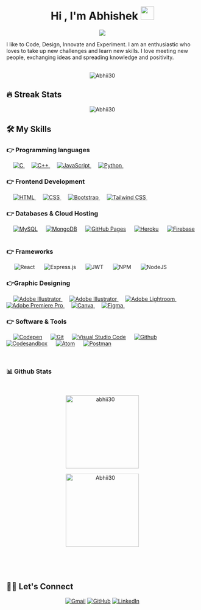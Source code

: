 <h1 align="center">Hi , I'm Abhishek <img src="https://media.giphy.com/media/hvRJCLFzcasrR4ia7z/giphy.gif" width="35"></h1>
<p align="center">
<img src="https://readme-typing-svg.herokuapp.com?lines=Web+Developer;Designer;Always%20learning&center=true&width=500&height=50&font=georgia">
</p> I like to Code, Design, Innovate and Experiment. I am an enthusiastic who loves to take up new challenges and learn new skills. I love meeting new people, exchanging ideas and spreading knowledge and positivity.</h4>
<br/>
<br/>
<p align="center"> <img src="https://komarev.com/ghpvc/?username=abhii30&label=Profile%20Views%20&color=dc143c&style=plastic" alt="Abhii30" /> </p>

## 🔥 Streak Stats

<p align="center"><img align="center" src="https://github-readme-streak-stats.herokuapp.com/?user=Abhii30&theme=algolia" alt="Abhii30" /></p>

## 🛠️ My Skills

### 👉 Programming languages

<p align="left"> 
  &emsp; 
  <a href="https://www.cprogramming.com/" target="_blank"> 
    <img alt="C" src="https://img.shields.io/badge/C%20-%232370ED.svg?logo=c&logoColor=white">
  </a> 
  &emsp;
  <a href="https://www.w3schools.com/cpp/" target="_blank"> 
    <img alt="C++" src="https://img.shields.io/badge/C++%20-%2300599C.svg?logo=c%2B%2B&logoColor=white">
  </a> 
  &emsp;
  <a href="https://developer.mozilla.org/en-US/docs/Web/JavaScript" target="_blank"> 
     <img alt="JavaScript" src="https://img.shields.io/badge/JavaScript%20-%23F7DF1E.svg?logo=javascript&logoColor=black">
   </a>
  &emsp;
	 <a href="https://docs.python.org/3/" target="_blank"> 
     <img alt="Python" src="https://img.shields.io/badge/python-3670A0?style=flate&logo=python&logoColor=ffdd54">
   </a>
  &emsp;
</p>

### 👉 Frontend Development

<p align="left"> 
  &emsp; 
  <a href="https://www.w3.org/html/" target="_blank"> 
   <img alt="HTML" src="https://img.shields.io/badge/HTML5%20-%23E34F26.svg?logo=html5&logoColor=white">
  </a>   
  &emsp;
  <a href="https://www.w3schools.com/css/" target="_blank">
    <img alt="CSS" src="https://img.shields.io/badge/CSS%20-%231572B6.svg?logo=css3&logoColor=white">
  </a> 
   &emsp;
  <a href="https://getbootstrap.com" target="_blank"> 
    <img alt="Bootstrap" src="https://img.shields.io/badge/Bootstrap-%23563D7C.svg?style=flat&logo=bootstrap&logoColor=white"/>
  </a>
&emsp; 
  <a href="https://getbootstrap.com" target="_blank"> 
    <img alt="Tailwind CSS" src="https://img.shields.io/badge/tailwindcss-%2338B2AC.svg?style=flat&logo=tailwind-css&logoColor=white"/>
  </a>
&emsp; 
</p>

### 👉 Databases & Cloud Hosting

<p align="left">
  &emsp;
    <a href="https://www.mysql.com/"><img alt="MySQL" src="https://img.shields.io/badge/MySQL-00000F?style=flat&logo=mysql&logoColor=white"></a>
  &emsp;
    <a href="https://www.mongodb.com/"><img alt="MongoDB" src ="https://img.shields.io/badge/MongoDB-%234ea94b.svg?style=flat&logo=mongodb&logoColor=white"/></a>
  &emsp;
    <a href="https://www.github.com"><img alt="GitHub Pages" src="https://img.shields.io/badge/GitHub%20Pages-%23327FC7.svg?style=flat&logo=github&logoColor=white"></a>
  &emsp;
    <a href="https://www.heroku.com/"><img alt="Heroku" src="https://img.shields.io/badge/Heroku%20-%23430098.svg?logo=heroku&logoColor=white"></a>  
  &emsp;
    <a href="https://firebase.google.com/"><img alt="Firebase" src ="https://img.shields.io/badge/Firebase-ffca28?style=flate&logo=firebase&logoColor=black"></a>
 &emsp; 
</p>

### 👉 Frameworks
<p align="left">

&emsp;&ensp;![React](https://img.shields.io/badge/react-%2320232a.svg?style=flat&logo=react&logoColor=%2361DAFB)
&emsp;&ensp;![Express.js](https://img.shields.io/badge/express.js-%23404d59.svg?style=flat&logo=express&logoColor=%2361DAFB)
&emsp;&ensp;![JWT](https://img.shields.io/badge/JWT-black?style=flat&logo=JSON%20web%20tokens)
&emsp;&ensp;![NPM](https://img.shields.io/badge/NPM-%23000000.svg?style=flat&logo=npm&logoColor=white)
&emsp;&ensp;![NodeJS](https://img.shields.io/badge/node.js-6DA55F?style=flat&logo=node.js&logoColor=white)
</p>


### 👉Graphic Designing
<p align="left">
  &emsp;  
   <a href="https://www.adobe.com/in/products/illustrator.html" target="_blank"> 
    <img alt="Adobe Illustrator" src="https://img.shields.io/badge/Adobe%20Illustrator-FF9A00?style=flat&logo=adobe%20illustrator&logoColor=white"/>
  </a> 
  &emsp;
  <a href="https://www.adobe.com/in/products/illustrator.html" target="_blank"> 
    <img alt="Adobe Illustrator" src="https://img.shields.io/badge/Adobe%20illustrator-%23FF9A00.svg?style=flat&logo=adobe%20illustrator&logoColor=white"/> 
  </a> 
    &emsp;
  <a href="https://www.adobe.com/in/products/photoshop-lightroom.html" target="_blank"> 
    <img alt="Adobe Lightroom" src="https://img.shields.io/badge/Adobe%20Lightroom-31A8FF?style=flat&logo=Adobe%20Lightroom&logoColor=white"/>
  </a>
   &emsp;
  <a href="https://www.adobe.com/in/products/premiere.html" target="_blank"> 
   <img alt="Adobe Premiere Pro" src="https://img.shields.io/badge/Adobe%20Premiere%20Pro-9999FF?style=flate&logo=Adobe%20Premiere%20Pro&logoColor=white"/>
  </a>
    &emsp;
  <a href="https://www.canva.com/">
  	<img alt="Canva" src="https://img.shields.io/badge/Canva-%2300C4CC.svg?style=flat&logo=Canva&logoColor=white"/>
  </a>
&emsp; 
<a href="https://www.figma.com/">
  <img alt="Figma" src="https://img.shields.io/badge/Figma-%23F24E1E.svg?style=flat&logo=figma&logoColor=white"/>
  </a>
&emsp; 
 </p>

### 👉 Software & Tools

<p>
  &emsp;
    <a href="#"><img alt="Codepen" src="https://img.shields.io/badge/Codepen-000000.svg?logo=codepen&logoColor=white"></a>
  &emsp;
    <a href="#"><img alt="Git" src="https://img.shields.io/badge/Git%20-%23F05033.svg?logo=git&logoColor=white"></a>
&emsp;
    <a href="#"><img alt="Visual Studio Code" src="https://img.shields.io/badge/Visual%20Studio%20Code-0078d7.svg?logo=visual-studio-code&logoColor=white"></a>
  &emsp;
 <a href="#"><img alt="Github" src="https://img.shields.io/badge/Github-%23121011.svg?style=flat&logo=github&logoColor=white"></a>
  &emsp;
	  <a href="#"><img alt="Codesandbox" src="https://img.shields.io/badge/Codesandbox-040404?style=flat&logo=Codesandbox&logoColor=DBDBDB"></a>
  &emsp;
	 <a href="#"><img alt="Atom" src="https://img.shields.io/badge/Atom-%2366595C.svg?style=flat&logo=atom&logoColor=white"></a>
  &emsp;
	<a href="#"><img alt="Postman" src="https://img.shields.io/badge/Postman-FF6C37?style=flat&logo=Postman&logoColor=white"></a>
  &emsp;

	
	
	
</p>

<br/>

### 📊 Github Stats 
 
  <br/>
  <p align="center">
    <a href="https://github.com/abhii30"><img align="center" src="https://github-readme-stats.vercel.app/api?username=abhii30&show_icons=true&locale=en&theme=algolia" alt="abhii30" height="192px"/></a>
	</p>
	<p  align="center">
	  <img src="https://github-readme-stats.vercel.app/api/top-langs?username=Abhii30&show_icons=true&locale=en&layout=compact&theme=algolia" alt="Abhii30" height="192px"/>
	</p>
  <br/>
  </p>
<br/>

## 🙋‍♀️ Let's Connect

<p align="center">
	<a href="mailto:akumar300599@gmail.com"><img src="https://img.icons8.com/bubbles/50/000000/gmail.png" alt="Gmail"/></a>
	<a href="https://github.com/Abhii30"><img src="https://img.icons8.com/bubbles/50/000000/github.png" alt="GitHub"/></a>
	<a href="https://www.linkedin.com/in/abhii30/"><img src="https://img.icons8.com/bubbles/50/000000/linkedin.png" alt="LinkedIn"/></a>
	
</p>

<!--img align="right" alt="Coding" width="450" src="https://camo.githubusercontent.com/6607041227d81f650340ff070cc2843518acad359b57e5bb054a9fb7127aa041/68747470733a2f2f63646e2e6472696262626c652e636f6d2f75736572732f323634363432332f73637265656e73686f74732f353530373139362f636f6d70757465722e676966" data-canonical-src="https://cdn.dribbble.com/users/2646423/screenshots/5507196/computer.gif" style="max-width:100%;"/-->
